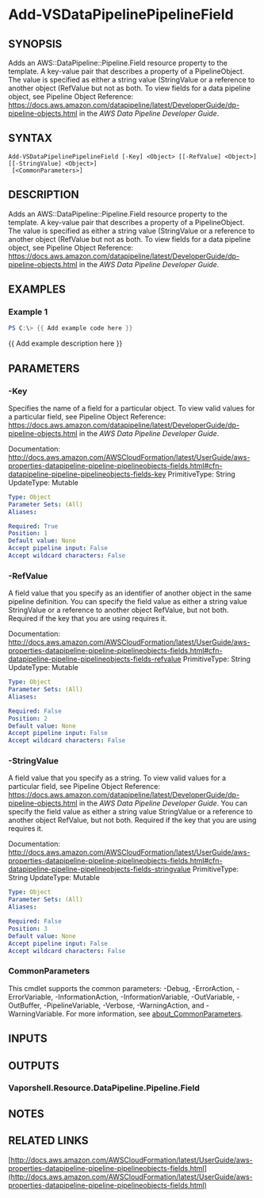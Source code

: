 # Add-VSDataPipelinePipelineField

## SYNOPSIS
Adds an AWS::DataPipeline::Pipeline.Field resource property to the template.
A key-value pair that describes a property of a PipelineObject.
The value is specified as either a string value (StringValue or a reference to another object (RefValue but not as both.
To view fields for a data pipeline object, see Pipeline Object Reference: https://docs.aws.amazon.com/datapipeline/latest/DeveloperGuide/dp-pipeline-objects.html in the *AWS Data Pipeline Developer Guide*.

## SYNTAX

```
Add-VSDataPipelinePipelineField [-Key] <Object> [[-RefValue] <Object>] [[-StringValue] <Object>]
 [<CommonParameters>]
```

## DESCRIPTION
Adds an AWS::DataPipeline::Pipeline.Field resource property to the template.
A key-value pair that describes a property of a PipelineObject.
The value is specified as either a string value (StringValue or a reference to another object (RefValue but not as both.
To view fields for a data pipeline object, see Pipeline Object Reference: https://docs.aws.amazon.com/datapipeline/latest/DeveloperGuide/dp-pipeline-objects.html in the *AWS Data Pipeline Developer Guide*.

## EXAMPLES

### Example 1
```powershell
PS C:\> {{ Add example code here }}
```

{{ Add example description here }}

## PARAMETERS

### -Key
Specifies the name of a field for a particular object.
To view valid values for a particular field, see Pipeline Object Reference: https://docs.aws.amazon.com/datapipeline/latest/DeveloperGuide/dp-pipeline-objects.html in the *AWS Data Pipeline Developer Guide*.

Documentation: http://docs.aws.amazon.com/AWSCloudFormation/latest/UserGuide/aws-properties-datapipeline-pipeline-pipelineobjects-fields.html#cfn-datapipeline-pipeline-pipelineobjects-fields-key
PrimitiveType: String
UpdateType: Mutable

```yaml
Type: Object
Parameter Sets: (All)
Aliases:

Required: True
Position: 1
Default value: None
Accept pipeline input: False
Accept wildcard characters: False
```

### -RefValue
A field value that you specify as an identifier of another object in the same pipeline definition.
You can specify the field value as either a string value StringValue or a reference to another object RefValue, but not both.
Required if the key that you are using requires it.

Documentation: http://docs.aws.amazon.com/AWSCloudFormation/latest/UserGuide/aws-properties-datapipeline-pipeline-pipelineobjects-fields.html#cfn-datapipeline-pipeline-pipelineobjects-fields-refvalue
PrimitiveType: String
UpdateType: Mutable

```yaml
Type: Object
Parameter Sets: (All)
Aliases:

Required: False
Position: 2
Default value: None
Accept pipeline input: False
Accept wildcard characters: False
```

### -StringValue
A field value that you specify as a string.
To view valid values for a particular field, see Pipeline Object Reference: https://docs.aws.amazon.com/datapipeline/latest/DeveloperGuide/dp-pipeline-objects.html in the *AWS Data Pipeline Developer Guide*.
You can specify the field value as either a string value StringValue or a reference to another object RefValue, but not both.
Required if the key that you are using requires it.

Documentation: http://docs.aws.amazon.com/AWSCloudFormation/latest/UserGuide/aws-properties-datapipeline-pipeline-pipelineobjects-fields.html#cfn-datapipeline-pipeline-pipelineobjects-fields-stringvalue
PrimitiveType: String
UpdateType: Mutable

```yaml
Type: Object
Parameter Sets: (All)
Aliases:

Required: False
Position: 3
Default value: None
Accept pipeline input: False
Accept wildcard characters: False
```

### CommonParameters
This cmdlet supports the common parameters: -Debug, -ErrorAction, -ErrorVariable, -InformationAction, -InformationVariable, -OutVariable, -OutBuffer, -PipelineVariable, -Verbose, -WarningAction, and -WarningVariable. For more information, see [about_CommonParameters](http://go.microsoft.com/fwlink/?LinkID=113216).

## INPUTS

## OUTPUTS

### Vaporshell.Resource.DataPipeline.Pipeline.Field
## NOTES

## RELATED LINKS

[http://docs.aws.amazon.com/AWSCloudFormation/latest/UserGuide/aws-properties-datapipeline-pipeline-pipelineobjects-fields.html](http://docs.aws.amazon.com/AWSCloudFormation/latest/UserGuide/aws-properties-datapipeline-pipeline-pipelineobjects-fields.html)

